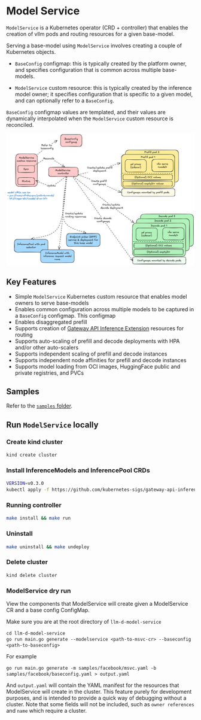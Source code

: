 # Model Service

`ModelService` is a Kubernetes operator (CRD + controller) that enables the creation of vllm pods and routing resources for a given base-model. 

Serving a base-model using `ModelService` involves creating a couple of Kubernetes objects.

- `BaseConfig` configmap: this is typically created by the platform owner, and specifies configuration that is common across multiple base-models.

- `ModelService` custom resource: this is typically created by the inference model owner; it specifies configuration that is specific to a given model, and can optionally refer to a `BaseConfig`. 

`BaseConfig` configmap values are templated, and their values are dynamically interpolated when the `ModelService` custom resource is reconciled.

![model-service-arch](model-service-arch.png)


## Key Features

- Simple `ModelService` Kubernetes custom resource that enables model owners to serve base-models
- Enables common configuration across multiple models to be captured in a `BaseConfig` configmap. This configmap 
- Enables disaggregated prefill
- Supports creation of [Gateway API Inference Extension](https://gateway-api-inference-extension.sigs.k8s.io) resources for routing
- Supports auto-scaling of prefill and decode deployments with HPA and/or other auto-scalers
- Supports independent scaling of prefill and decode instances
- Supports independent node affinities for prefill and decode instances
- Supports model loading from OCI images, HuggingFace public and private registries, and PVCs

## Samples

Refer to the [`samples` folder](samples).

## Run `ModelService` locally

### Create kind cluster

```sh
kind create cluster
```
### Install InferenceModels and InferencePool CRDs

```sh
VERSION=v0.3.0
kubectl apply -f https://github.com/kubernetes-sigs/gateway-api-inference-extension/releases/download/$VERSION/manifests.yaml
```

### Running controller

```sh
make install && make run
```

### Uninstall

```sh
make uninstall && make undeploy 
```

### Delete cluster
```sh
kind delete cluster
```

### ModelService dry run
View the components that ModelService will create given a ModelService CR and a base config ConfigMap. 

Make sure you are at the root directory of `llm-d-model-service`

```
cd llm-d-model-service
go run main.go generate --modelservice <path-to-msvc-cr> --baseconfig <path-to-baseconfig>
```

For example

```
go run main.go generate -m samples/facebook/msvc.yaml -b samples/facebook/baseconfig.yaml > output.yaml
```

And `output.yaml` will contain the YAML manifest for the resources that ModelService will create in the cluster. This feature purely for development purposes, and is intended to provide a quick way of debugging without a cluster. Note that some fields will not be included, such as `owner references` and `name` which require a cluster.